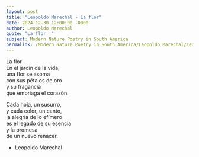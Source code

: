 ```yaml
---
layout: post
title: "Leopoldo Marechal - La flor"
date: 2024-12-30 12:00:00 -0000
author: Leopoldo Marechal
quote: "La flor  "
subject: Modern Nature Poetry in South America
permalink: /Modern Nature Poetry in South America/Leopoldo Marechal/Leopoldo Marechal - La flor
---
```


La flor  
En el jardín de la vida,  
una flor se asoma  
con sus pétalos de oro  
y su fragancia  
que embriaga el corazón.

Cada hoja, un susurro,  
y cada color, un canto,  
la alegría de lo efímero  
es el legado de su esencia  
y la promesa  
de un nuevo renacer.

- Leopoldo Marechal
